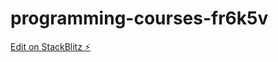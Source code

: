 # programming-courses-fr6k5v

[Edit on StackBlitz ⚡️](https://stackblitz.com/edit/programming-courses-fr6k5v)